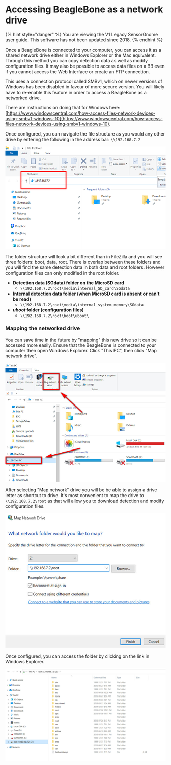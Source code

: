 # Accessing BeagleBone as a network drive

{% hint style="danger" %}
You are viewing the V1 Legacy SensorGnome user guide. This software has not been updated since 2018.
{% endhint %}

Once a BeagleBone is connected to your computer, you can access it as a shared network drive either in Windows Explorer or the Mac equivalent. Through this method you can copy detection data as well as modify configuration files. It may also be possible to access data files on a BB even if you cannot access the Web Interface or create an FTP connection.&#x20;

This uses a connection protocol called SMBv1, which on newer versions of Windows has been disabled in favour of more secure version. You will likely have to re-enable this feature in order to access a BeagleBone as a networked drive.

There are instructions on doing that for Windows here: [https://www.windowscentral.com/how-access-files-network-devices-using-smbv1-windows-10](https://www.windowscentral.com/how-access-files-network-devices-using-smbv1-windows-10).

Once configured, you can navigate the file structure as you would any other drive by entering the following in the address bar: `\\192.168.7.2`

![Navigate to \\\192.168.7.2 in the address bar](../.gitbook/assets/networkdrv.png)

The folder structure will look a bit different than in FileZilla and you will see three folders: boot, data, root. There is overlap between these folders and you will find the same detection data in both data and root folders. However configuration files can only modified in the root folder.

* **Detection data (SGdata) folder on the MicroSD card**
  * `\\192.168.7.2\root\media\internal_SD_card\SGdata`
* **Internal detection data folder (when MicroSD card is absent or can't be read)**
  * `\\192.168.7.2\root\media\internal_system_memory\SGdata`
* _**uboot**_**&#x20;folder (configuration files)**
  * &#x20;`\\192.168.7.2\root\boot\uboot\`

### Mapping the networked drive

You can save time in the future by "mapping" this new drive so it can be accessed more easily. Ensure that the BeagleBone is connected to your computer then open Windows Explorer. Click "This PC", then click "Map network drive".

![](../.gitbook/assets/mapdrive.jpg)

After selecting "Map network" drive you will be be able to assign a drive letter as shortcut to drive. It's most convenient to map the drive to `\\192.168.7.2\root` as that will allow you to download detection and modify configuration files.

![](../.gitbook/assets/mapdrive2.jpg)

Once configured, you can access the folder by clicking on the link in Windows Explorer.

![](../.gitbook/assets/mapdrive3.jpg)
